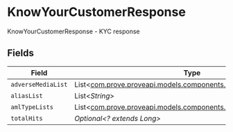 # KnowYourCustomerResponse

KnowYourCustomerResponse - KYC response


## Fields

| Field                                                                                                              | Type                                                                                                               | Required                                                                                                           | Description                                                                                                        |
| ------------------------------------------------------------------------------------------------------------------ | ------------------------------------------------------------------------------------------------------------------ | ------------------------------------------------------------------------------------------------------------------ | ------------------------------------------------------------------------------------------------------------------ |
| `adverseMediaList`                                                                                                 | List<[com.prove.proveapi.models.components.AdverseMediaResponse](../../models/components/AdverseMediaResponse.md)> | :heavy_minus_sign:                                                                                                 | N/A                                                                                                                |
| `aliasList`                                                                                                        | List<*String*>                                                                                                     | :heavy_minus_sign:                                                                                                 | N/A                                                                                                                |
| `amlTypeLists`                                                                                                     | List<[com.prove.proveapi.models.components.AmlTypeListResponse](../../models/components/AmlTypeListResponse.md)>   | :heavy_minus_sign:                                                                                                 | N/A                                                                                                                |
| `totalHits`                                                                                                        | *Optional<? extends Long>*                                                                                         | :heavy_minus_sign:                                                                                                 | N/A                                                                                                                |